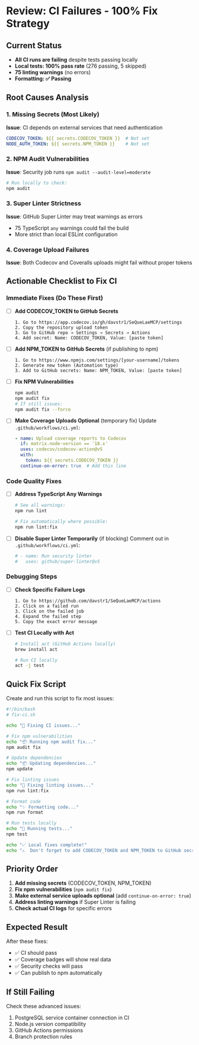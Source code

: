 # Review: CI Failures - 100% Fix Strategy

## Current Status
- **All CI runs are failing** despite tests passing locally
- **Local tests: 100% pass rate** (276 passing, 5 skipped)
- **75 linting warnings** (no errors) 
- **Formatting: ✅ Passing**

## Root Causes Analysis

### 1. Missing Secrets (Most Likely)
**Issue**: CI depends on external services that need authentication
```yaml
CODECOV_TOKEN: ${{ secrets.CODECOV_TOKEN }}  # Not set
NODE_AUTH_TOKEN: ${{ secrets.NPM_TOKEN }}    # Not set
```

### 2. NPM Audit Vulnerabilities
**Issue**: Security job runs `npm audit --audit-level=moderate`
```bash
# Run locally to check:
npm audit
```

### 3. Super Linter Strictness
**Issue**: GitHub Super Linter may treat warnings as errors
- 75 TypeScript `any` warnings could fail the build
- More strict than local ESLint configuration

### 4. Coverage Upload Failures
**Issue**: Both Codecov and Coveralls uploads might fail without proper tokens

## Actionable Checklist to Fix CI

### Immediate Fixes (Do These First)

- [ ] **Add CODECOV_TOKEN to GitHub Secrets**
  ```
  1. Go to https://app.codecov.io/gh/davstr1/SeQueLaeMCP/settings
  2. Copy the repository upload token
  3. Go to GitHub repo → Settings → Secrets → Actions
  4. Add secret: Name: CODECOV_TOKEN, Value: [paste token]
  ```

- [ ] **Add NPM_TOKEN to GitHub Secrets** (if publishing to npm)
  ```
  1. Go to https://www.npmjs.com/settings/[your-username]/tokens
  2. Generate new token (Automation type)
  3. Add to GitHub secrets: Name: NPM_TOKEN, Value: [paste token]
  ```

- [ ] **Fix NPM Vulnerabilities**
  ```bash
  npm audit
  npm audit fix
  # If still issues:
  npm audit fix --force
  ```

- [ ] **Make Coverage Uploads Optional** (temporary fix)
  Update `.github/workflows/ci.yml`:
  ```yaml
  - name: Upload coverage reports to Codecov
    if: matrix.node-version == '18.x'
    uses: codecov/codecov-action@v5
    with:
      token: ${{ secrets.CODECOV_TOKEN }}
    continue-on-error: true  # Add this line
  ```

### Code Quality Fixes

- [ ] **Address TypeScript Any Warnings**
  ```bash
  # See all warnings:
  npm run lint
  
  # Fix automatically where possible:
  npm run lint:fix
  ```

- [ ] **Disable Super Linter Temporarily** (if blocking)
  Comment out in `.github/workflows/ci.yml`:
  ```yaml
  # - name: Run security linter
  #   uses: github/super-linter@v5
  ```

### Debugging Steps

- [ ] **Check Specific Failure Logs**
  ```
  1. Go to https://github.com/davstr1/SeQueLaeMCP/actions
  2. Click on a failed run
  3. Click on the failed job
  4. Expand the failed step
  5. Copy the exact error message
  ```

- [ ] **Test CI Locally with Act**
  ```bash
  # Install act (GitHub Actions locally)
  brew install act
  
  # Run CI locally
  act -j test
  ```

## Quick Fix Script

Create and run this script to fix most issues:

```bash
#!/bin/bash
# fix-ci.sh

echo "🔧 Fixing CI issues..."

# Fix npm vulnerabilities
echo "📦 Running npm audit fix..."
npm audit fix

# Update dependencies
echo "📦 Updating dependencies..."
npm update

# Fix linting issues
echo "🎨 Fixing linting issues..."
npm run lint:fix

# Format code
echo "✨ Formatting code..."
npm run format

# Run tests locally
echo "🧪 Running tests..."
npm test

echo "✅ Local fixes complete!"
echo "⚠️  Don't forget to add CODECOV_TOKEN and NPM_TOKEN to GitHub secrets!"
```

## Priority Order

1. **Add missing secrets** (CODECOV_TOKEN, NPM_TOKEN)
2. **Fix npm vulnerabilities** (`npm audit fix`)
3. **Make external service uploads optional** (add `continue-on-error: true`)
4. **Address linting warnings** if Super Linter is failing
5. **Check actual CI logs** for specific errors

## Expected Result

After these fixes:
- ✅ CI should pass
- ✅ Coverage badges will show real data
- ✅ Security checks will pass
- ✅ Can publish to npm automatically

## If Still Failing

Check these advanced issues:
1. PostgreSQL service container connection in CI
2. Node.js version compatibility
3. GitHub Actions permissions
4. Branch protection rules